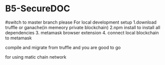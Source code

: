 # B5-SecureDOC
#switch to master branch please
For local development setup 1.download truffle or ganache(in memeory private blockchain) 2.npm install to install all dependencies 3. metamask browser extension 4. connect local blockchain to metamask

compile and migrate from truffle and you are good to go

for using matic chain network
